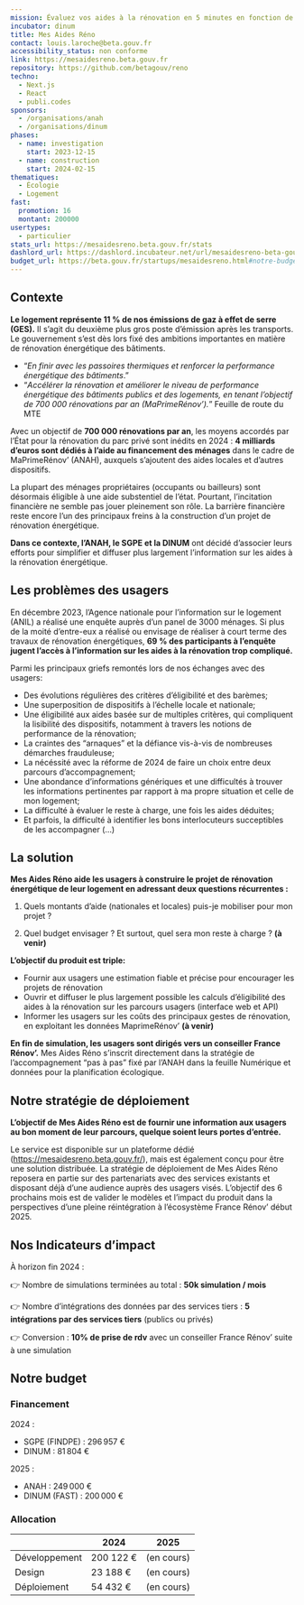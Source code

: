 ```yaml
---
mission: Évaluez vos aides à la rénovation en 5 minutes en fonction de votre situation et de votre projet
incubator: dinum
title: Mes Aides Réno
contact: louis.laroche@beta.gouv.fr
accessibility_status: non conforme
link: https://mesaidesreno.beta.gouv.fr
repository: https://github.com/betagouv/reno
techno:
  - Next.js
  - React
  - publi.codes
sponsors:
  - /organisations/anah
  - /organisations/dinum
phases:
  - name: investigation
    start: 2023-12-15
  - name: construction
    start: 2024-02-15
thematiques:
  - Écologie
  - Logement
fast:
  promotion: 16
  montant: 200000
usertypes:
  - particulier
stats_url: https://mesaidesreno.beta.gouv.fr/stats
dashlord_url: https://dashlord.incubateur.net/url/mesaidesreno-beta-gouv-fr/
budget_url: https://beta.gouv.fr/startups/mesaidesreno.html#notre-budget
---
```

## Contexte

**Le logement représente 11 % de nos émissions de gaz à effet de serre (GES).** Il s’agit du deuxième plus gros poste d’émission après les transports. Le gouvernement s’est dès lors fixé des ambitions importantes en matière de rénovation énergétique des bâtiments.

- “*En finir avec les passoires thermiques et renforcer la performance énergétique des bâtiments*.”
- “*Accélérer la rénovation et améliorer le niveau de performance énergétique des bâtiments publics et des logements, en tenant l’objectif de 700 000 rénovations par an (MaPrimeRénov’).*” Feuille de route du MTE

Avec un objectif de **700 000 rénovations par an**, les moyens accordés par l’État pour la rénovation du parc privé sont inédits en 2024 : **4 milliards d’euros sont dédiés à l’aide au financement des ménages** dans le cadre de MaPrimeRénov’ (ANAH), auxquels s’ajoutent des aides locales et d’autres dispositifs. 

La plupart des ménages propriétaires (occupants ou bailleurs) sont désormais éligible à une aide substentiel de l’état. Pourtant, l’incitation financière ne semble pas jouer pleinement son rôle. La barrière financière reste encore l’un des principaux freins à la construction d’un projet de rénovation énergétique.

**Dans ce contexte, l’ANAH, le SGPE et la DINUM** ont décidé d’associer leurs efforts pour simplifier et diffuser plus largement l’information sur les aides à la rénovation énergétique.

## Les problèmes des usagers

En décembre 2023, l’Agence nationale pour l’information sur le logement (ANIL) a réalisé une enquête auprès d’un panel de 3000 ménages. Si plus de la moité d’entre-eux a réalisé ou envisage de réaliser à court terme des travaux de rénovation énergétiques, **69 % des participants à l’enquête jugent l’accès à l’information sur les aides à la rénovation trop compliqué.**

Parmi les principaux griefs remontés lors de nos échanges avec des usagers:

- Des évolutions régulières des critères d’éligibilité et des barèmes;
- Une superposition de dispositifs à l’échelle locale et nationale;
- Une éligibilité aux aides basée sur de multiples critères, qui compliquent la lisibilité des dispositifs, notamment à travers les notions de performance de la rénovation;
- La craintes des “arnaques” et la défiance vis-à-vis de nombreuses démarches frauduleuse;
- La nécéssité avec la réforme de 2024 de faire un choix entre deux parcours d’accompagnement;
- Une abondance d’informations génériques et une difficultés à trouver les informations pertinentes par rapport à ma propre situation et celle de mon logement;
- La difficulté à évaluer le reste à charge, une fois les aides déduites;
- Et parfois, la difficulté à identifier les bons interlocuteurs succeptibles de les accompagner
(…)

## La solution

**Mes Aides Réno aide les usagers à construire le projet de rénovation énergétique de leur logement en adressant deux questions récurrentes :**

1. Quels montants d’aide (nationales et locales) puis-je mobiliser pour mon projet ? 

2. Quel budget envisager ? Et surtout, quel sera mon reste à charge ? **(à venir)**

**L’objectif du produit est triple:**

- Fournir aux usagers une estimation fiable et précise pour encourager les projets de rénovation
- Ouvrir et diffuser le plus largement possible les calculs d’éligibilité des aides à la rénovation sur les parcours usagers (interface web et API)
- Informer les usagers sur les coûts des principaux gestes de rénovation, en exploitant les données MaprimeRénov’  **(à venir)**

**En fin de simulation, les usagers sont dirigés vers un conseiller France Rénov’.** Mes Aides Réno s’inscrit directement dans la stratégie de l’accompagnement “pas à pas” fixé par l’ANAH dans la feuille Numérique et données pour la planification écologique.

## Notre stratégie de déploiement

**L’objectif de Mes Aides Réno est de fournir une information aux usagers au bon moment de leur parcours, quelque soient leurs portes d’entrée.**

Le service est disponible sur un plateforme dédié (https://mesaidesreno.beta.gouv.fr/), mais est également conçu pour être une solution distribuée. La stratégie de déploiement de Mes Aides Réno reposera en partie sur des partenariats avec des services existants et disposant déjà d’une audience auprès des usagers visés. L’objectif des 6 prochains mois est de valider le modèles et l’impact du produit dans la perspectives d’une pleine réintégration à l’écosystème France Rénov’ début 2025.

## Nos Indicateurs d’impact

À horizon fin 2024 :

 👉 Nombre de simulations terminées au total : **50k simulation / mois**

👉  Nombre d’intégrations des données par des services tiers : **5 intégrations par des services tiers** (publics ou privés)
 
👉  Conversion : **10% de prise de rdv** avec un conseiller France Rénov’ suite à une simulation

## Notre budget
### Financement
2024 : 
*  SGPE (FINDPE) : 296 957 €
*  DINUM : 81 804 €

2025 : 
* ANAH : 249 000 €
* DINUM (FAST) : 200 000 €

### Allocation

| | 2024 | 2025 |
| --- | --- | --- |
| Développement | 200 122 € | (en cours) |
| Design | 23 188 € | (en cours) |
| Déploiement | 54 432 € | (en cours) |

